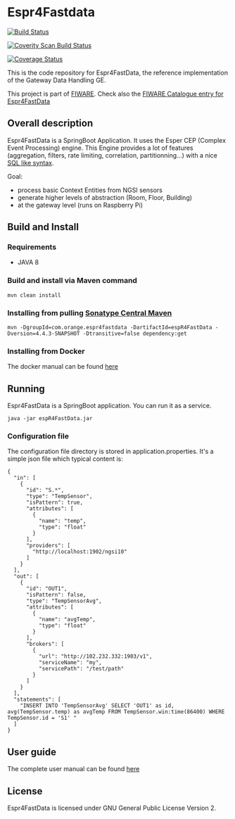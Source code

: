 # Espr4Fastdata

[![Build Status](https://travis-ci.org/Orange-OpenSource/EspR4FastData.svg?branch=master)](https://travis-ci.org/Orange-OpenSource/EspR4FastData)

<a href="https://scan.coverity.com/projects/5913">
  <img alt="Coverity Scan Build Status"
       src="https://scan.coverity.com/projects/5913/badge.svg"/>
</a>

[![Coverage Status](https://coveralls.io/repos/Orange-OpenSource/EspR4FastData/badge.svg?branch=master&service=github)](https://coveralls.io/github/Orange-OpenSource/EspR4FastData?branch=master)

This is the code repository for Espr4FastData, the reference implementation of the Gateway Data Handling GE.

This project is part of [FIWARE](http://www.fiware.org).
Check also the [FIWARE Catalogue entry for Espr4FastData](http://catalogue.fiware.org/enablers/gateway-data-handling-ge-espr4fastdata)

## Overall description

Espr4FastData is a SpringBoot Application. It uses the Esper CEP (Complex Event Processing) engine.
This Engine provides a lot of features (aggregation, filters, rate limiting, correlation, partitionning...) with a nice [SQL like syntax](http://www.espertech.com/esper/release-5.2.0/esper-reference/html/epl_clauses.html).

Goal:

* process basic Context Entities from NGSI sensors
* generate higher levels of abstraction (Room, Floor, Building)
* at the gateway level (runs on Raspberry Pi)


## Build and Install


### Requirements

* JAVA 8

### Build and install via Maven command

	mvn clean install

### Installing from pulling [Sonatype Central Maven](http://central.sonatype.org/)

	mvn -DgroupId=com.orange.espr4fastdata -DartifactId=espR4FastData -Dversion=4.4.3-SNAPSHOT -Dtransitive=false dependency:get

### Installing from Docker
The docker manual can be found [here](docker/README.md)

## Running

Espr4FastData is a SpringBoot application. You can run it as a service.

	java -jar espR4FastData.jar

### Configuration file

The configuration file directory is stored in application.properties.
It's a simple json file which typical content is:

    {
	  "in": [
	    {
	      "id": "S.*",
	      "type": "TempSensor",
	      "isPattern": true,
	      "attributes": [
	        {
	          "name": "temp",
	          "type": "float"
	        }
	      ],
	      "providers": [
	        "http://localhost:1902/ngsi10"
	      ]
	    }
	  ],
	  "out": [
	    {
	      "id": "OUT1",
	      "isPattern": false,
	      "type": "TempSensorAvg",
	      "attributes": [
	        {
	          "name": "avgTemp",
	          "type": "float"
	        }
	      ],
	      "brokers": [
	        {
	          "url": "http://102.232.332:1903/v1",
	          "serviceName": "my",
	          "servicePath": "/test/path"
	        }
	      ]
	    }
	  ],
	  "statements": [
	    "INSERT INTO 'TempSensorAvg' SELECT 'OUT1' as id, avg(TempSensor.temp) as avgTemp FROM TempSensor.win:time(86400) WHERE TempSensor.id = 'S1' "
	  ]
	}

## User guide

The complete user manual can be found [here](doc/manual.md)

## License

Espr4FastData is licensed under GNU General Public License Version 2.
